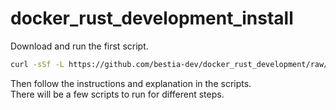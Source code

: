 # docker_rust_development_install

Download and run the first script.  

```bash
curl -sSf -L https://github.com/bestia-dev/docker_rust_development/raw/main/docker_rust_development_install/download_scripts.sh | sh
```

Then follow the instructions and explanation in the scripts.  
There will be a few scripts to run for different steps.  
